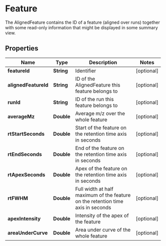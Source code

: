 

# Feature

The AlignedFeature contains the ID of a feature (aligned over runs) together with some read-only information  that might be displayed in some summary view.

## Properties

| Name | Type | Description | Notes |
|------------ | ------------- | ------------- | -------------|
|**featureId** | **String** | Identifier |  [optional] |
|**alignedFeatureId** | **String** | ID of the AlignedFeature this feature belongs to |  [optional] |
|**runId** | **String** | ID of the run this feature belongs to |  [optional] |
|**averageMz** | **Double** | Average m/z over the whole feature |  [optional] |
|**rtStartSeconds** | **Double** | Start of the feature on the retention time axis in seconds |  [optional] |
|**rtEndSeconds** | **Double** | End of the feature on the retention time axis in seconds |  [optional] |
|**rtApexSeconds** | **Double** | Apex of the feature on the retention time axis in seconds |  [optional] |
|**rtFWHM** | **Double** | Full width at half maximum of the feature on the retention time axis in seconds |  [optional] |
|**apexIntensity** | **Double** | Intensity of the apex of the feature |  [optional] |
|**areaUnderCurve** | **Double** | Area under curve of the whole feature |  [optional] |



